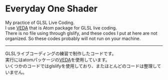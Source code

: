 # Everyday One Shader
My practice of GLSL Live Coding.  
I use [VEDA](https://veda.gl/) that is Atom package for GLSL live coding.  
There is no file using through glslify, and these codes I put at here are not organized. So these codes probably will not run on your machine.

---

GLSLライブコーディングの練習で制作したコードです。  
実行にはatomパッケージの[VEDA](https://veda.gl/)を使用しています。  
いくつかのコードではglslifyを使用しており、またほとんどのコードは整理していません。  
